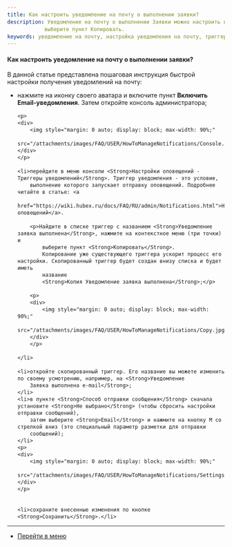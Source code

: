 ```yaml
---
title: Как настроить уведомление на почту о выполнении заявки?
description: Уведомление на почту о выполнении Заявки можно настроить в консоли администратора в меню Настройки поповещений - Триггеры уведомлений. Найдите в списке триггер с названием Уведомление заявка выполнена, нажмите на контекстное меню (три точки) и
            выберите пункт Копировать.
keywords: уведомление на почту, настройка уведомления на почту, триггер уведомления, hubex, хабекс, хубекс, хабикс
---
```


#### Как настроить уведомление на почту о выполнении заявки?
<html>
<meta charset="utf-8">
</html>
<body>
<p>В данной статье представлена пошаговая инструкция быстрой настройки получения уведомлений на почту:</p>

<ul>
    <li>нажмите на иконку своего аватара и включите пункт <Strong>Включить Email-уведомления</Strong>. Затем откройте консоль
        администратора;
    </li>

    <p>
    <div>
        <img style="margin: 0 auto; display: block; max-width: 90%;"
             src="/attachments/images/FAQ/USER/HowToManageNotifications/Console.jpg"/>
    </div>
    </p>

    <li>перейдите в меню консоли <Strong>Настройки оповещений - Триггеры уведомлений</Strong>. Триггер уведомления - это условие,
        выполнение которого запускает отправку оповещений. Подробнее читайте в статье: <a
                href="https://wiki.hubex.ru/docs/FAQ/RU/admin/Notifications.html">Настройка оповещений</a>.

        <p>Найдите в списке триггер с названием <Strong>Уведомление заявка выполнена</Strong>, нажмите на контекстное меню (три точки) и
            выберите пункт <Strong>Копировать</Strong>.
            Копирование уже существующего триггера ускорит процесс его настройки. Скопированный триггер будет создан внизу списка и будет иметь
            название
            <Strong>Копия Уведомление заявка выполнена</Strong>;</p>

        <p>
        <div>
            <img style="margin: 0 auto; display: block; max-width: 90%;"
                 src="/attachments/images/FAQ/USER/HowToManageNotifications/Copy.jpg"/>
        </div>
        </p>

    </li>

    <li>откройте скопированный триггер. Его название вы можете изменить по своему усмотрению, например, на <Strong>Уведомление
        Заявка выполнена e-mail</Strong>;
    </li>
    <li>в пункте <Strong>Способ отправки сообщения</Strong> сначала установите <Strong>Не выбрано</Strong> (чтобы сбросить настройки отправки сообщений),
        затем выберите <Strong>Email</Strong> и нажмите на кнопку М со стрелкой вниз (это специальный параметр разметки для отправки
        сообщений);
    </li>
    <p>
    <div>
        <img style="margin: 0 auto; display: block; max-width: 90%;"
             src="/attachments/images/FAQ/USER/HowToManageNotifications/Settings.jpg"/>
    </div>
    </p>


    <li>сохраните внесенные изменения по кнопке <Strong>Сохранить</Strong>.</li>

</ul>

</body>

___
- [Перейти в меню](http://wiki.hubex.ru)
